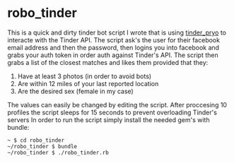 # robo_tinder

This is a quick and dirty tinder bot script I wrote that is using [tinder_pryo](https://github.com/nneal/tinder_pyro) to interacte with the Tinder API.
The script ask's the user for their facebook email address and then the password, then logins you into facebook
and grabs your auth token in order auth against Tinder's API. The script then grabs a list of the closest matches and likes them provided
that they:
  1. Have at least 3 photos (in order to avoid bots)
  2. Are within 12 miles of your last reported location
  3. Are the desired sex (female in my case)

The values can easily be changed by editing the script. After proccesing 10 profiles the script sleeps for 15 seconds to prevent overloading Tinder's servers
In order to run the script simply install the needed gem's with bundle:
```
~ $ cd robo_tinder
~/robo_tinder $ bundle 
~/robo_tinder $ ./robo_tinder.rb
```
